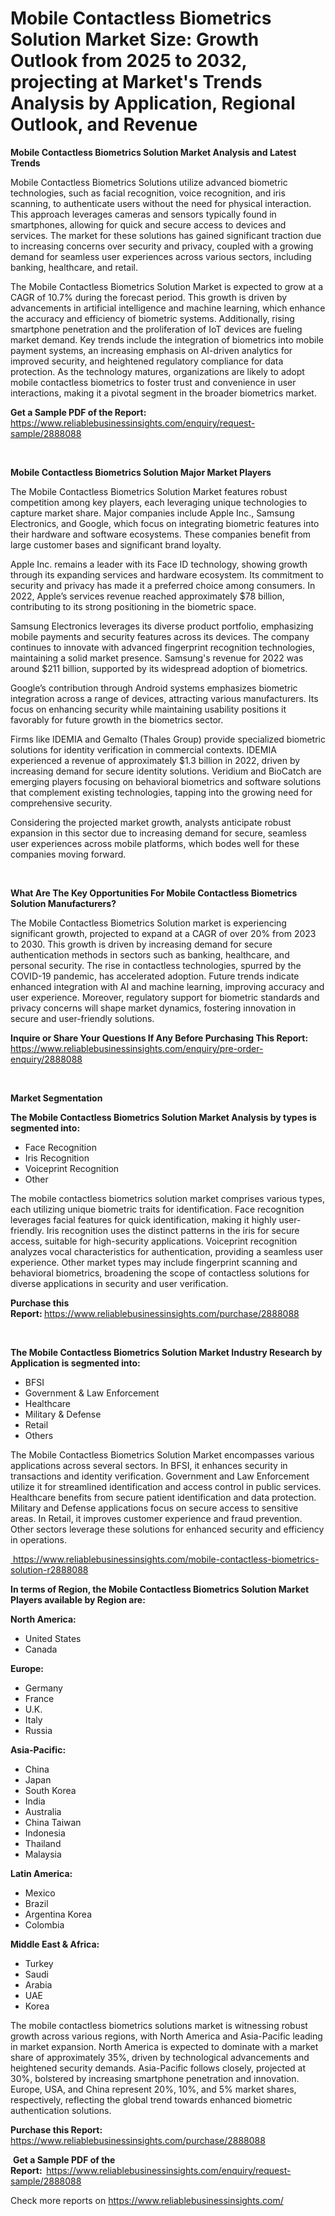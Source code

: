 <p><h1>Mobile Contactless Biometrics Solution Market Size: Growth Outlook from 2025 to 2032, projecting at Market's Trends Analysis by Application, Regional Outlook, and Revenue</h1></p><p><strong>Mobile Contactless Biometrics Solution Market Analysis and Latest Trends</strong></p>
<p><p>Mobile Contactless Biometrics Solutions utilize advanced biometric technologies, such as facial recognition, voice recognition, and iris scanning, to authenticate users without the need for physical interaction. This approach leverages cameras and sensors typically found in smartphones, allowing for quick and secure access to devices and services. The market for these solutions has gained significant traction due to increasing concerns over security and privacy, coupled with a growing demand for seamless user experiences across various sectors, including banking, healthcare, and retail.</p><p>The Mobile Contactless Biometrics Solution Market is expected to grow at a CAGR of 10.7% during the forecast period. This growth is driven by advancements in artificial intelligence and machine learning, which enhance the accuracy and efficiency of biometric systems. Additionally, rising smartphone penetration and the proliferation of IoT devices are fueling market demand. Key trends include the integration of biometrics into mobile payment systems, an increasing emphasis on AI-driven analytics for improved security, and heightened regulatory compliance for data protection. As the technology matures, organizations are likely to adopt mobile contactless biometrics to foster trust and convenience in user interactions, making it a pivotal segment in the broader biometrics market.</p></p>
<p><strong>Get a Sample PDF of the Report:&nbsp;</strong> <a href="https://www.reliablebusinessinsights.com/enquiry/request-sample/2888088?utm_campaign=2534&utm_medium=2&utm_source=Github&utm_content=ia&utm_term=14032025&utm_id=mobile-contactless-biometrics-solution">https://www.reliablebusinessinsights.com/enquiry/request-sample/2888088</a></p>
<p>&nbsp;</p>
<p><strong>Mobile Contactless Biometrics Solution Major Market Players</strong></p>
<p><p>The Mobile Contactless Biometrics Solution Market features robust competition among key players, each leveraging unique technologies to capture market share. Major companies include Apple Inc., Samsung Electronics, and Google, which focus on integrating biometric features into their hardware and software ecosystems. These companies benefit from large customer bases and significant brand loyalty.</p><p>Apple Inc. remains a leader with its Face ID technology, showing growth through its expanding services and hardware ecosystem. Its commitment to security and privacy has made it a preferred choice among consumers. In 2022, Apple’s services revenue reached approximately $78 billion, contributing to its strong positioning in the biometric space.</p><p>Samsung Electronics leverages its diverse product portfolio, emphasizing mobile payments and security features across its devices. The company continues to innovate with advanced fingerprint recognition technologies, maintaining a solid market presence. Samsung's revenue for 2022 was around $211 billion, supported by its widespread adoption of biometrics.</p><p>Google’s contribution through Android systems emphasizes biometric integration across a range of devices, attracting various manufacturers. Its focus on enhancing security while maintaining usability positions it favorably for future growth in the biometrics sector.</p><p>Firms like IDEMIA and Gemalto (Thales Group) provide specialized biometric solutions for identity verification in commercial contexts. IDEMIA experienced a revenue of approximately $1.3 billion in 2022, driven by increasing demand for secure identity solutions. Veridium and BioCatch are emerging players focusing on behavioral biometrics and software solutions that complement existing technologies, tapping into the growing need for comprehensive security.</p><p>Considering the projected market growth, analysts anticipate robust expansion in this sector due to increasing demand for secure, seamless user experiences across mobile platforms, which bodes well for these companies moving forward.</p></p>
<p>&nbsp;</p>
<p><strong>What Are The Key Opportunities For Mobile Contactless Biometrics Solution Manufacturers?</strong></p>
<p><p>The Mobile Contactless Biometrics Solution market is experiencing significant growth, projected to expand at a CAGR of over 20% from 2023 to 2030. This growth is driven by increasing demand for secure authentication methods in sectors such as banking, healthcare, and personal security. The rise in contactless technologies, spurred by the COVID-19 pandemic, has accelerated adoption. Future trends indicate enhanced integration with AI and machine learning, improving accuracy and user experience. Moreover, regulatory support for biometric standards and privacy concerns will shape market dynamics, fostering innovation in secure and user-friendly solutions.</p></p>
<p><strong>Inquire or Share Your Questions If Any Before Purchasing This Report:</strong> <a href="https://www.reliablebusinessinsights.com/enquiry/pre-order-enquiry/2888088?utm_campaign=2534&utm_medium=2&utm_source=Github&utm_content=ia&utm_term=14032025&utm_id=mobile-contactless-biometrics-solution">https://www.reliablebusinessinsights.com/enquiry/pre-order-enquiry/2888088</a></p>
<p>&nbsp;</p>
<p><strong>Market Segmentation</strong></p>
<p><strong>The Mobile Contactless Biometrics Solution Market Analysis by types is segmented into:</strong></p>
<p><ul><li>Face Recognition</li><li>Iris Recognition</li><li>Voiceprint Recognition</li><li>Other</li></ul></p>
<p><p>The mobile contactless biometrics solution market comprises various types, each utilizing unique biometric traits for identification. Face recognition leverages facial features for quick identification, making it highly user-friendly. Iris recognition uses the distinct patterns in the iris for secure access, suitable for high-security applications. Voiceprint recognition analyzes vocal characteristics for authentication, providing a seamless user experience. Other market types may include fingerprint scanning and behavioral biometrics, broadening the scope of contactless solutions for diverse applications in security and user verification.</p></p>
<p><strong>Purchase this Report:&nbsp;</strong><a href="https://www.reliablebusinessinsights.com/purchase/2888088?utm_campaign=2534&utm_medium=2&utm_source=Github&utm_content=ia&utm_term=14032025&utm_id=mobile-contactless-biometrics-solution">https://www.reliablebusinessinsights.com/purchase/2888088</a></p>
<p>&nbsp;</p>
<p><strong>The Mobile Contactless Biometrics Solution Market Industry Research by Application is segmented into:</strong></p>
<p><ul><li>BFSI</li><li>Government & Law Enforcement</li><li>Healthcare</li><li>Military & Defense</li><li>Retail</li><li>Others</li></ul></p>
<p><p>The Mobile Contactless Biometrics Solution Market encompasses various applications across several sectors. In BFSI, it enhances security in transactions and identity verification. Government and Law Enforcement utilize it for streamlined identification and access control in public services. Healthcare benefits from secure patient identification and data protection. Military and Defense applications focus on secure access to sensitive areas. In Retail, it improves customer experience and fraud prevention. Other sectors leverage these solutions for enhanced security and efficiency in operations.</p></p>
<p><a href="https://www.reliablebusinessinsights.com/mobile-contactless-biometrics-solution-r2888088?utm_campaign=2534&utm_medium=2&utm_source=Github&utm_content=ia&utm_term=14032025&utm_id=mobile-contactless-biometrics-solution">&nbsp;https://www.reliablebusinessinsights.com/mobile-contactless-biometrics-solution-r2888088</a></p>
<p><strong>In terms of Region, the Mobile Contactless Biometrics Solution Market Players available by Region are:</strong></p>
<p>
    <p> <strong> North America: </strong>
        <ul>
            <li>United States</li>
            <li>Canada</li>
        </ul>
        </p> 
    <p> <strong> Europe: </strong>
        <ul>
            <li>Germany</li>
            <li>France</li>
            <li>U.K.</li>
            <li>Italy</li>
            <li>Russia</li>
        </ul>
        </p> 
    <p> <strong> Asia-Pacific: </strong>
        <ul>
            <li>China</li>
            <li>Japan</li>
            <li>South Korea</li>
            <li>India</li>
            <li>Australia</li>
            <li>China Taiwan</li>
            <li>Indonesia</li>
            <li>Thailand</li>
            <li>Malaysia</li>
        </ul>
        </p> 
    <p> <strong> Latin America: </strong>
        <ul>
            <li>Mexico</li>
            <li>Brazil</li>
            <li>Argentina Korea</li>
            <li>Colombia</li>
        </ul>
        </p> 
    <p> <strong> Middle East & Africa: </strong>
        <ul>
            <li>Turkey</li>
            <li>Saudi</li>
            <li>Arabia</li>
            <li>UAE</li>
            <li>Korea</li>
        </ul>
    </p>
    </p>
<p><p>The mobile contactless biometrics solutions market is witnessing robust growth across various regions, with North America and Asia-Pacific leading in market expansion. North America is expected to dominate with a market share of approximately 35%, driven by technological advancements and heightened security demands. Asia-Pacific follows closely, projected at 30%, bolstered by increasing smartphone penetration and innovation. Europe, USA, and China represent 20%, 10%, and 5% market shares, respectively, reflecting the global trend towards enhanced biometric authentication solutions.</p></p>
<p><strong>Purchase this Report: </strong><a href="https://www.reliablebusinessinsights.com/purchase/2888088?utm_campaign=2534&utm_medium=2&utm_source=Github&utm_content=ia&utm_term=14032025&utm_id=mobile-contactless-biometrics-solution">https://www.reliablebusinessinsights.com/purchase/2888088</a></p>
<p>&nbsp;<strong>Get a Sample PDF of the Report:&nbsp;&nbsp;</strong><a href="https://www.reliablebusinessinsights.com/enquiry/request-sample/2888088?utm_campaign=2534&utm_medium=2&utm_source=Github&utm_content=ia&utm_term=14032025&utm_id=mobile-contactless-biometrics-solution">https://www.reliablebusinessinsights.com/enquiry/request-sample/2888088</a></p>
<p><strong></strong></p>
<p>Check more reports on <a href="https://www.reliablebusinessinsights.com/?utm_campaign=2534&utm_medium=2&utm_source=Github&utm_content=ia&utm_term=14032025&utm_id=mobile-contactless-biometrics-solution">https://www.reliablebusinessinsights.com/</a></p>